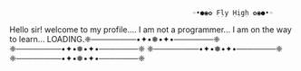                                                  ◦•●◉✿ F̟l̟y̟ H̟i̟g̟h̟ ✿◉●•◦
Hello sir! welcome to my profile....
I am not a programmer...
I am on the way to learn...
LOADING.❈────────•✦•❅•✦•───────❈ ❈────────•✦•❅•✦•───────❈ ❈────────•✦•❅•✦•───────❈ ❈────────•✦•❅•✦•───────❈
